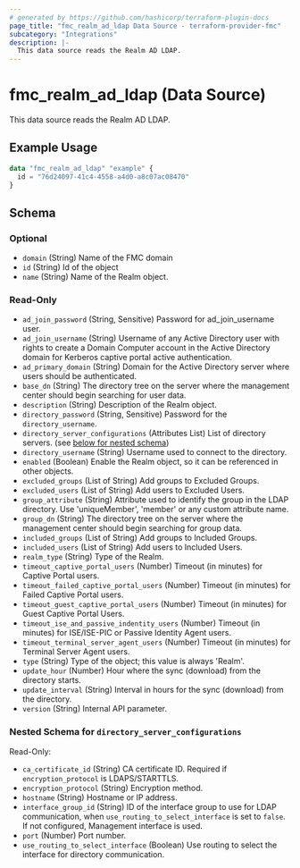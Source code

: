 ```yaml
---
# generated by https://github.com/hashicorp/terraform-plugin-docs
page_title: "fmc_realm_ad_ldap Data Source - terraform-provider-fmc"
subcategory: "Integrations"
description: |-
  This data source reads the Realm AD LDAP.
---
```


# fmc_realm_ad_ldap (Data Source)

This data source reads the Realm AD LDAP.

## Example Usage

```terraform
data "fmc_realm_ad_ldap" "example" {
  id = "76d24097-41c4-4558-a4d0-a8c07ac08470"
}
```

<!-- schema generated by tfplugindocs -->
## Schema

### Optional

- `domain` (String) Name of the FMC domain
- `id` (String) Id of the object
- `name` (String) Name of the Realm object.

### Read-Only

- `ad_join_password` (String, Sensitive) Password for ad_join_username user.
- `ad_join_username` (String) Username of any Active Directory user with rights to create a Domain Computer account in the Active Directory domain for Kerberos captive portal active authentication.
- `ad_primary_domain` (String) Domain for the Active Directory server where users should be authenticated.
- `base_dn` (String) The directory tree on the server where the management center should begin searching for user data.
- `description` (String) Description of the Realm object.
- `directory_password` (String, Sensitive) Password for the `directory_username`.
- `directory_server_configurations` (Attributes List) List of directory servers. (see [below for nested schema](#nestedatt--directory_server_configurations))
- `directory_username` (String) Username used to connect to the directory.
- `enabled` (Boolean) Enable the Realm object, so it can be referenced in other objects.
- `excluded_groups` (List of String) Add groups to Excluded Groups.
- `excluded_users` (List of String) Add users to Excluded Users.
- `group_attribute` (String) Attribute used to identify the group in the LDAP directory. Use 'uniqueMember', 'member' or any custom attribute name.
- `group_dn` (String) The directory tree on the server where the management center should begin searching for group data.
- `included_groups` (List of String) Add groups to Included Groups.
- `included_users` (List of String) Add users to Included Users.
- `realm_type` (String) Type of the Realm.
- `timeout_captive_portal_users` (Number) Timeout (in minutes) for Captive Portal users.
- `timeout_failed_captive_portal_users` (Number) Timeout (in minutes) for Failed Captive Portal users.
- `timeout_guest_captive_portal_users` (Number) Timeout (in minutes) for Guest Captive Portal Users.
- `timeout_ise_and_passive_indentity_users` (Number) Timeout (in minutes) for ISE/ISE-PIC or Passive Identity Agent users.
- `timeout_terminal_server_agent_users` (Number) Timeout (in minutes) for Terminal Server Agent users.
- `type` (String) Type of the object; this value is always 'Realm'.
- `update_hour` (Number) Hour where the sync (download) from the directory starts.
- `update_interval` (String) Interval in hours for the sync (download) from the directory.
- `version` (String) Internal API parameter.

<a id="nestedatt--directory_server_configurations"></a>
### Nested Schema for `directory_server_configurations`

Read-Only:

- `ca_certificate_id` (String) CA certificate ID. Required if `encryption_protocol` is LDAPS/STARTTLS.
- `encryption_protocol` (String) Encryption method.
- `hostname` (String) Hostname or IP address.
- `interface_group_id` (String) ID of the interface group to use for LDAP communication, when `use_routing_to_select_interface` is set to `false`. If not configured, Management interface is used.
- `port` (Number) Port number.
- `use_routing_to_select_interface` (Boolean) Use routing to select the interface for directory communication.

